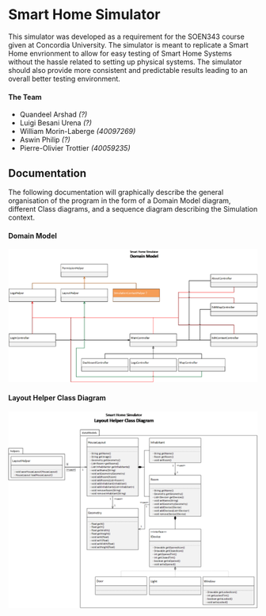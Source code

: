 # Smart Home Simulator

This simulator was developed as a requirement for the SOEN343 course given at Concordia University. The simulator is meant to replicate a Smart Home envrionment to allow for easy testing of Smart Home Systems without the hassle related to setting up physical systems. The simulator should also provide more consistent and predictable results leading to an overall better testing environment.

#### The Team

- Quandeel Arshad *(?)*
- Luigi Besani Urena *(?)*
- William Morin-Laberge *(40097269)*
- Aswin Philip *(?)*
- Pierre-Olivier Trottier *(40059235)*

## Documentation

The following documentation will graphically describe the general organisation of the program in the form of a Domain Model diagram, different Class diagrams, and a sequence diagram describing the Simulation context.

#### Domain Model

![Domain Model](./documentation/domain-model.png "Domain Model")

#### Layout Helper Class Diagram

![Layout Helper Class Diagram](./documentation/class-layout-helper.png "Layout Helper Class Diagram")
